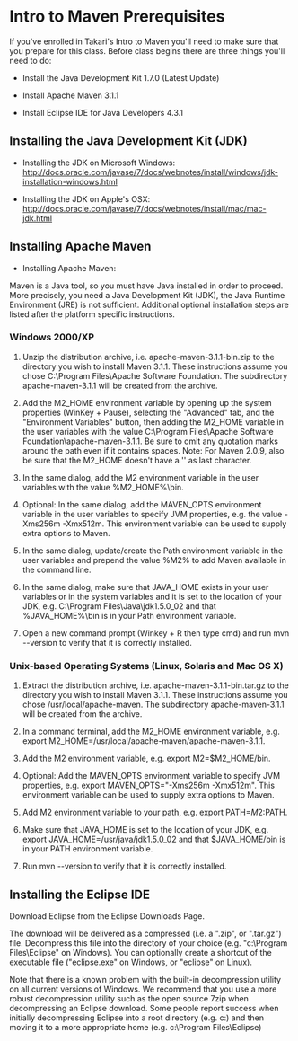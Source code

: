 # Intro to Maven Prerequisites

If you've enrolled in Takari's Intro to Maven you'll need to make sure
that you prepare for this class.  Before class begins there are three
things you'll need to do:

* Install the Java Development Kit 1.7.0 (Latest Update)

* Install Apache Maven 3.1.1

* Install Eclipse IDE for Java Developers 4.3.1

## Installing the Java Development Kit (JDK)

* Installing the JDK on Microsoft Windows:
  http://docs.oracle.com/javase/7/docs/webnotes/install/windows/jdk-installation-windows.html

* Installing the JDK on Apple's OSX:
  http://docs.oracle.com/javase/7/docs/webnotes/install/mac/mac-jdk.html


## Installing Apache Maven

* Installing Apache Maven: 

Maven is a Java tool, so you must have Java installed in order to
proceed. More precisely, you need a Java Development Kit (JDK), the
Java Runtime Environment (JRE) is not sufficient. Additional optional
installation steps are listed after the platform specific
instructions.

### Windows 2000/XP

1. Unzip the distribution archive, i.e. apache-maven-3.1.1-bin.zip to
   the directory you wish to install Maven 3.1.1. These instructions
   assume you chose C:\Program Files\Apache Software Foundation. The
   subdirectory apache-maven-3.1.1 will be created from the archive.

1. Add the M2_HOME environment variable by opening up the system
   properties (WinKey + Pause), selecting the "Advanced" tab, and the
   "Environment Variables" button, then adding the M2_HOME variable in
   the user variables with the value C:\Program Files\Apache Software
   Foundation\apache-maven-3.1.1. Be sure to omit any quotation marks
   around the path even if it contains spaces. Note: For Maven 2.0.9,
   also be sure that the M2_HOME doesn't have a '\' as last character.

1. In the same dialog, add the M2 environment variable in the user
   variables with the value %M2_HOME%\bin.

1. Optional: In the same dialog, add the MAVEN_OPTS environment
   variable in the user variables to specify JVM properties, e.g. the
   value -Xms256m -Xmx512m. This environment variable can be used to
   supply extra options to Maven.

1. In the same dialog, update/create the Path environment variable in
   the user variables and prepend the value %M2% to add Maven
   available in the command line.

1. In the same dialog, make sure that JAVA_HOME exists in your user
   variables or in the system variables and it is set to the location
   of your JDK, e.g. C:\Program Files\Java\jdk1.5.0_02 and that
   %JAVA_HOME%\bin is in your Path environment variable.

1. Open a new command prompt (Winkey + R then type cmd) and run 
   mvn --version to verify that it is correctly installed.

### Unix-based Operating Systems (Linux, Solaris and Mac OS X)

1. Extract the distribution archive,
   i.e. apache-maven-3.1.1-bin.tar.gz to the directory you wish to
   install Maven 3.1.1. These instructions assume you chose
   /usr/local/apache-maven. The subdirectory apache-maven-3.1.1 will
   be created from the archive.

1. In a command terminal, add the M2_HOME environment variable,
   e.g. export M2_HOME=/usr/local/apache-maven/apache-maven-3.1.1.

1. Add the M2 environment variable, e.g. export M2=$M2_HOME/bin.

1. Optional: Add the MAVEN_OPTS environment variable to specify JVM
   properties, e.g. export MAVEN_OPTS="-Xms256m -Xmx512m". This
   environment variable can be used to supply extra options to Maven.

1. Add M2 environment variable to your path, e.g. export
   PATH=$M2:$PATH.

1. Make sure that JAVA_HOME is set to the location of your JDK,
   e.g. export JAVA_HOME=/usr/java/jdk1.5.0_02 and that $JAVA_HOME/bin
   is in your PATH environment variable.

1. Run mvn --version to verify that it is correctly installed.

## Installing the Eclipse IDE

Download Eclipse from the Eclipse Downloads Page.

The download will be delivered as a compressed (i.e. a ".zip", or
".tar.gz") file. Decompress this file into the directory of your
choice (e.g. "c:\Program Files\Eclipse" on Windows). You can
optionally create a shortcut of the executable file ("eclipse.exe" on
Windows, or "eclipse" on Linux).

Note that there is a known problem with the built-in decompression
utility on all current versions of Windows. We recommend that you use
a more robust decompression utility such as the open source 7zip when
decompressing an Eclipse download. Some people report success when
initially decompressing Eclipse into a root directory (e.g. c:\) and
then moving it to a more appropriate home (e.g. c:\Program
Files\Eclipse)